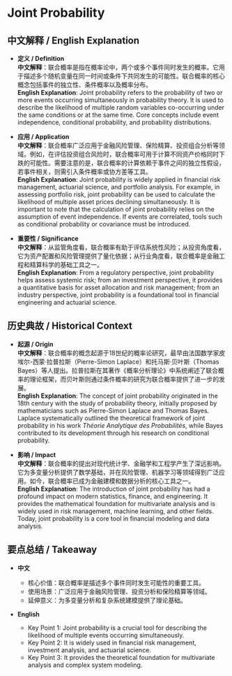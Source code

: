 # Joint Probability

## 中文解释 / English Explanation

* **定义 / Definition**  
  **中文解释**：联合概率是指在概率论中，两个或多个事件同时发生的概率。它用于描述多个随机变量在同一时间或条件下共同发生的可能性。联合概率的核心概念包括事件的独立性、条件概率以及概率分布。  
  **English Explanation**: Joint probability refers to the probability of two or more events occurring simultaneously in probability theory. It is used to describe the likelihood of multiple random variables co-occurring under the same conditions or at the same time. Core concepts include event independence, conditional probability, and probability distributions.

* **应用 / Application**  
  **中文解释**：联合概率广泛应用于金融风险管理、保险精算、投资组合分析等领域。例如，在评估投资组合风险时，联合概率可用于计算不同资产价格同时下跌的可能性。需要注意的是，联合概率的计算依赖于事件之间的独立性假设，若事件相关，则需引入条件概率或协方差等工具。  
  **English Explanation**: Joint probability is widely applied in financial risk management, actuarial science, and portfolio analysis. For example, in assessing portfolio risk, joint probability can be used to calculate the likelihood of multiple asset prices declining simultaneously. It is important to note that the calculation of joint probability relies on the assumption of event independence. If events are correlated, tools such as conditional probability or covariance must be introduced.

* **重要性 / Significance**  
  **中文解释**：从监管角度看，联合概率有助于评估系统性风险；从投资角度看，它为资产配置和风险管理提供了量化依据；从行业角度看，联合概率是金融工程和精算科学的基础工具之一。  
  **English Explanation**: From a regulatory perspective, joint probability helps assess systemic risk; from an investment perspective, it provides a quantitative basis for asset allocation and risk management; from an industry perspective, joint probability is a foundational tool in financial engineering and actuarial science.

## 历史典故 / Historical Context

* **起源 / Origin**  
  **中文解释**：联合概率的概念起源于18世纪的概率论研究，最早由法国数学家皮埃尔-西蒙·拉普拉斯（Pierre-Simon Laplace）和托马斯·贝叶斯（Thomas Bayes）等人提出。拉普拉斯在其著作《概率分析理论》中系统阐述了联合概率的理论框架，而贝叶斯则通过条件概率的研究为联合概率提供了进一步的发展。  
  **English Explanation**: The concept of joint probability originated in the 18th century with the study of probability theory, initially proposed by mathematicians such as Pierre-Simon Laplace and Thomas Bayes. Laplace systematically outlined the theoretical framework of joint probability in his work *Théorie Analytique des Probabilités*, while Bayes contributed to its development through his research on conditional probability.

* **影响 / Impact**  
  **中文解释**：联合概率的提出对现代统计学、金融学和工程学产生了深远影响。它为多变量分析提供了数学基础，并在风险管理、机器学习等领域得到广泛应用。如今，联合概率已成为金融建模和数据分析的核心工具之一。  
  **English Explanation**: The introduction of joint probability has had a profound impact on modern statistics, finance, and engineering. It provides the mathematical foundation for multivariate analysis and is widely used in risk management, machine learning, and other fields. Today, joint probability is a core tool in financial modeling and data analysis.

## 要点总结 / Takeaway

* **中文**  
  - 核心价值：联合概率是描述多个事件同时发生可能性的重要工具。  
  - 使用场景：广泛应用于金融风险管理、投资分析和保险精算等领域。  
  - 延伸意义：为多变量分析和复杂系统建模提供了理论基础。  

* **English**  
  - Key Point 1: Joint probability is a crucial tool for describing the likelihood of multiple events occurring simultaneously.  
  - Key Point 2: It is widely used in financial risk management, investment analysis, and actuarial science.  
  - Key Point 3: It provides the theoretical foundation for multivariate analysis and complex system modeling.